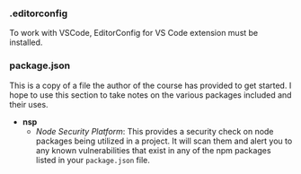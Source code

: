 ### **.editorconfig**

To work with VSCode, EditorConfig for VS Code extension must be installed.

### **package.json**

This is a copy of a file the author of the course has provided to get started. I hope to use this section to take notes on the various packages included and their uses.

- **nsp**
  - *Node Security Platform*: This provides a security check on node packages being utilized in a project. It will scan them and alert you to any known vulnerabilities that exist in any of the npm packages listed in your `package.json` file.
